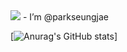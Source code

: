 
<img src="https://img.shields.io/badge/Android-3DDC84?style=flat-square&logo=Android&logoColor=white"/>
- I’m @parkseungjae
<!---
parkseungjae/parkseungjae is a ✨ special ✨ repository because its `README.md` (this file) appears on your GitHub profile.
You can click the Preview link to take a look at your changes.
--->


[![Anurag's GitHub stats](https://github-readme-stats.vercel.app/api?username=parkseungjae&&show_icons=true&theme=chartreuse-dark)]

